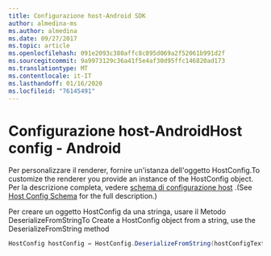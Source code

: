 ```yaml
---
title: Configurazione host-Android SDK
author: almedina-ms
ms.author: almedina
ms.date: 09/27/2017
ms.topic: article
ms.openlocfilehash: 091e2093c380affc8c895d069a2f52061b991d2f
ms.sourcegitcommit: 9a9973129c36a41f5e4af30d95ffc146820ad173
ms.translationtype: MT
ms.contentlocale: it-IT
ms.lasthandoff: 01/16/2020
ms.locfileid: "76145491"
---
```

# <a name="host-config---android"></a><span data-ttu-id="50197-102">Configurazione host-Android</span><span class="sxs-lookup"><span data-stu-id="50197-102">Host config - Android</span></span>

<span data-ttu-id="50197-103">Per personalizzare il renderer, fornire un'istanza dell'oggetto HostConfig.</span><span class="sxs-lookup"><span data-stu-id="50197-103">To customize the renderer you provide an instance of the HostConfig object.</span></span> <span data-ttu-id="50197-104">Per la descrizione completa, vedere [schema di configurazione host](../../../rendering-cards/host-config.md) .</span><span class="sxs-lookup"><span data-stu-id="50197-104">(See [Host Config Schema](../../../rendering-cards/host-config.md) for the full description.)</span></span>

<span data-ttu-id="50197-105">Per creare un oggetto HostConfig da una stringa, usare il Metodo DeserializeFromString</span><span class="sxs-lookup"><span data-stu-id="50197-105">To Create a HostConfig object from a string, use the DeserializeFromString method</span></span>

```java
HostConfig hostConfig = HostConfig.DeserializeFromString(hostConfigText);
```